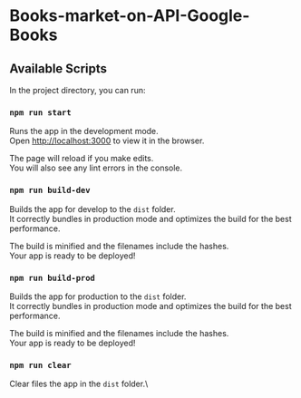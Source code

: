 # Books-market-on-API-Google-Books

## Available Scripts

In the project directory, you can run:

### `npm run start`

Runs the app in the development mode.\
Open [http://localhost:3000](http://localhost:3000) to view it in the browser.

The page will reload if you make edits.\
You will also see any lint errors in the console.


### `npm run build-dev`

Builds the app for develop to the `dist` folder.\
It correctly bundles in production mode and optimizes the build for the best performance.

The build is minified and the filenames include the hashes.\
Your app is ready to be deployed!


### `npm run build-prod`
Builds the app for production to the `dist` folder.\
It correctly bundles in production mode and optimizes the build for the best performance.

The build is minified and the filenames include the hashes.\
Your app is ready to be deployed!

### `npm run clear`
Clear files the app in the `dist` folder.\


